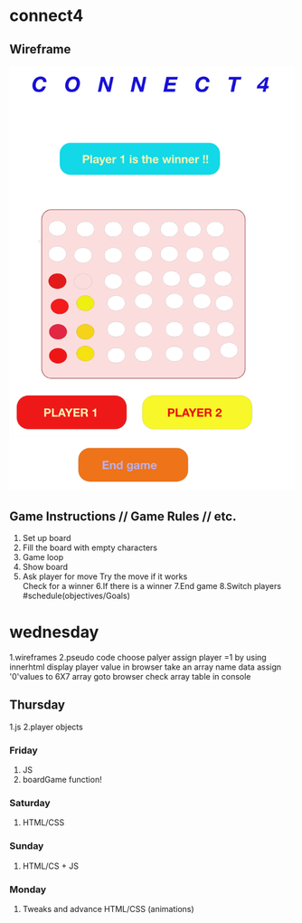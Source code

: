 # connect4



## Wireframe

![wireframe](./Screen%20Shot%202020-03-11%20at%201.24.40%20PM.png)



## Game Instructions // Game Rules // etc. 
1. Set up board
2. Fill the board with empty characters       
3. Game loop
4. Show board
5. Ask player for move
Try the move
if it works  
Check for a winner 
6.If there is a winner 
7.End game
8.Switch players
#schedule(objectives/Goals)
# wednesday
1.wireframes
2.pseudo code
choose palyer 
assign player =1
by using innerhtml display player value in browser
take an array name data 
assign '0'values to 6X7 array
goto browser 
check array table in console


## Thursday
1.js
2.player objects

### Friday
1. JS
2. boardGame function! 

### Saturday
1. HTML/CSS

### Sunday
1. HTML/CS + JS

### Monday
1. Tweaks and advance HTML/CSS (animations)
